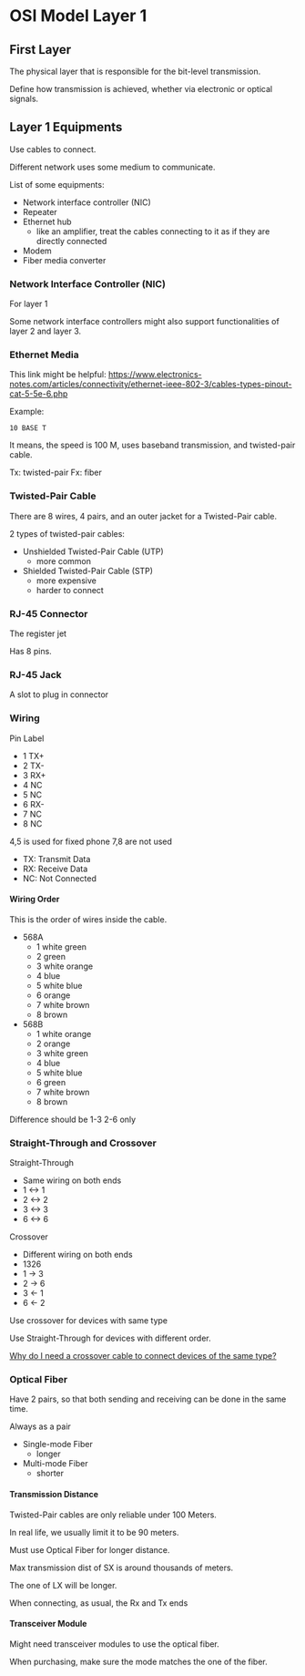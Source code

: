 # OSI Model Layer 1

## First Layer

The physical layer that is responsible for the bit-level transmission.

Define how transmission is achieved, whether via electronic or optical signals.

## Layer 1 Equipments

Use cables to connect.

Different network uses some medium to communicate.

List of some equipments:

* Network interface controller (NIC)
* Repeater
* Ethernet hub
  * like an amplifier, treat the cables connecting to it as if they are directly connected
* Modem
* Fiber media converter

### Network Interface Controller (NIC)

For layer 1

Some network interface controllers might also support functionalities
of layer 2 and layer 3.

### Ethernet Media

This link might be helpful: https://www.electronics-notes.com/articles/connectivity/ethernet-ieee-802-3/cables-types-pinout-cat-5-5e-6.php

Example:

`10 BASE T`

It means, the speed is 100 M, uses baseband transmission, and twisted-pair cable.

Tx: twisted-pair
Fx: fiber

### Twisted-Pair Cable

There are 8 wires, 4 pairs, and an outer jacket for a Twisted-Pair cable.

2 types of twisted-pair cables:

* Unshielded Twisted-Pair Cable (UTP)
  * more common
* Shielded Twisted-Pair Cable (STP)
  * more expensive
  * harder to connect

### RJ-45 Connector

The register jet

Has 8 pins.

### RJ-45 Jack

A slot to plug in connector

### Wiring

Pin Label

* 1 TX+
* 2 TX-
* 3 RX+
* 4 NC
* 5 NC
* 6 RX-
* 7 NC
* 8 NC

4,5 is used for fixed phone
7,8 are not used

* TX: Transmit Data
* RX: Receive Data
* NC: Not Connected

#### Wiring Order

This is the order of wires inside the cable.

* 568A
  * 1 white green
  * 2 green
  * 3 white orange
  * 4 blue
  * 5 white blue
  * 6 orange
  * 7 white brown
  * 8 brown
* 568B
  * 1 white orange
  * 2 orange
  * 3 white green
  * 4 blue
  * 5 white blue
  * 6 green
  * 7 white brown
  * 8 brown

Difference should be 1-3 2-6 only

### Straight-Through and Crossover

Straight-Through

* Same wiring on both ends
* 1 <-> 1
* 2 <-> 2
* 3 <-> 3
* 6 <-> 6

Crossover

* Different wiring on both ends
* 1326
* 1 -> 3
* 2 -> 6
* 3 <- 1
* 6 <- 2

Use crossover for devices with same type

Use Straight-Through for devices with different order.

[Why do I need a crossover cable to connect devices of the same type?](https://networkengineering.stackexchange.com/questions/34425/why-do-i-need-a-crossover-cable-to-connect-devices-of-the-same-type)

### Optical Fiber

Have 2 pairs, so that both sending and receiving can be done in the same time.

Always as a pair

* Single-mode Fiber
  * longer
* Multi-mode Fiber
  * shorter

#### Transmission Distance

Twisted-Pair cables are only reliable under 100 Meters.

In real life, we usually limit it to be 90 meters.

Must use Optical Fiber for longer distance.

Max transmission dist of SX is around thousands of meters.

The one of LX will be longer.

When connecting, as usual, the Rx and Tx ends 

#### Transceiver Module

Might need transceiver modules to use the optical fiber.

When purchasing, make sure the mode matches the one of the fiber.